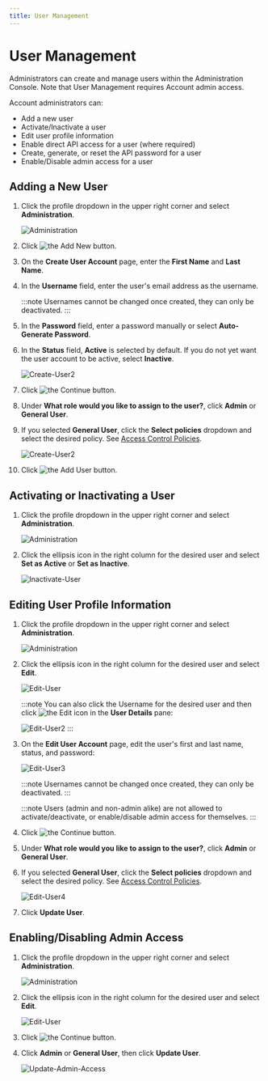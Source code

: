 ```yaml
---
title: User Management
---
```


# User Management

Administrators can create and manage users within the Administration Console. Note that User Management requires Account admin access.

Account administrators can:

* Add a new user
* Activate/Inactivate a user
* Edit user profile information
* Enable direct API access for a user (where required)
* Create, generate, or reset the API password for a user
* Enable/Disable admin access for a user

## Adding a New User

1. Click the profile dropdown in the upper right corner and select **Administration**.

   ![Administration](/img/Administration.png)

2. Click <img src="/img/icons/Add-New-User.png" className="icon" alt="the Add New button"/>.
3. On the **Create User Account** page, enter the **First Name** and **Last Name**.
4. In the **Username** field, enter the user's email address as the username.
   
   :::note
   Usernames cannot be changed once created, they can only be deactivated.
   :::

5. In the **Password** field, enter a password manually or select **Auto-Generate Password**.
6. In the **Status** field, **Active** is selected by default. If you do not yet want the user account to be active, select **Inactive**.

   ![Create-User2](/img/Create-User1.png)

7. Click <img src="/img/icons/Continue-Button2.png" className="icon" alt="the Continue button"/>.
8. Under **What role would you like to assign to the user?**, click **Admin** or **General User**.
9. If you selected **General User**, click the **Select policies** dropdown and select the desired policy. See [Access Control Policies](./access-control-polices).

   ![Create-User2](/img/Create-User2.png)
   
10. Click <img src="/img/icons/Add-User-Button.png" className="icon" alt="the Add User button"/>.

## Activating or Inactivating a User

1. Click the profile dropdown in the upper right corner and select **Administration**.

   ![Administration](/img/Administration.png)

2. Click the ellipsis icon in the right column for the desired user and select **Set as Active** or **Set as Inactive**.
   
   ![Inactivate-User](/img/Inactivate-User.png)

## Editing User Profile Information

1. Click the profile dropdown in the upper right corner and select **Administration**.

   ![Administration](/img/Administration.png)

2. Click the ellipsis icon in the right column for the desired user and select **Edit**.
   
   ![Edit-User](/img/Edit-User-Dropdown.png)

   :::note
      You can also click the Username for the desired user and then click <img src="/img/icons/edit-icon.png" className="icon" alt="the Edit icon"/> in the **User Details** pane:

      ![Edit-User2](/img/Edit-User2.png)
   :::

3. On the **Edit User Account** page, edit the user's first and last name, status, and password:

   ![Edit-User3](/img/Edit-User3.png)

   :::note
      Usernames cannot be changed once created, they can only be deactivated.
   :::

   :::note
   Users (admin and non-admin alike) are not allowed to activate/deactivate, or enable/disable admin access for themselves.
   :::

4. Click <img src="/img/icons/Continue-Button2.png" className="icon" alt="the Continue button"/>.
5. Under **What role would you like to assign to the user?**, click **Admin** or **General User**.
6. If you selected **General User**, click the **Select policies** dropdown and select the desired policy. See [Access Control Policies](./access-control-polices).

   ![Edit-User4](/img/Edit-User4.png)
   
7.  Click **Update User**.

## Enabling/Disabling Admin Access

1. Click the profile dropdown in the upper right corner and select **Administration**.

   ![Administration](/img/Administration.png)

2. Click the ellipsis icon in the right column for the desired user and select **Edit**.
   
   ![Edit-User](/img/Edit-User-Dropdown.png)

3. Click <img src="/img/icons/Continue-Button2.png" className="icon" alt="the Continue button"/>.
4. Click **Admin** or **General User**, then click **Update User**.

   ![Update-Admin-Access](/img/Update-Admin-Access.png)
